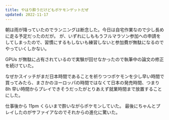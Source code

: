 ```yaml
---
title: やはり酔うだけどもポケモンゲットだぜ
updated: 2022-11-17
---
```


朝は雨が降っていたのでランニングは断念した。今日は自宅作業なので少し長めに走る予定だったのだが。
が、いずれにしももうフルマラソン参加への申請をしてしまったので、習慣にするもしないも練習しないと参加費が無駄になるのでやっていくしかない。

GPUs が無駄に占有されているので実験が回せなかったので執筆中の論文の修正を続けていた。

なぜかスイッチがまだ日本時間であることを祈りつつポケモンを少し早い時間で買ってみたら、まさかのヨーロッパの時間ではなくて日本の発売時間、つまり 8h 早い時間からプレイできそうだったがとりあえず就業時間まで放置することにした。

仕事後から 11pm くらいまで酔いながらポケモンしていた。
最後にちゃんとプレイしたのがサファイアなのでそれからの進化に驚いた。
